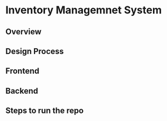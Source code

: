 # Inventory Managemnet System
## Overview
## Design Process
## Frontend
## Backend
## Steps to run the repo
